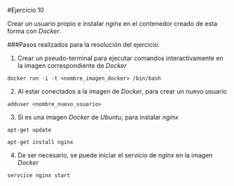 #Ejercicio 10

Crear un usuario propio e instalar _nginx_ en el contenedor creado de esta forma con _Docker_.

###Pasos realizados para la resolución del ejercicio:

1. Crear un pseudo-terminal para ejecutar comandos interactivamente en la imagen correspondiente de _Docker_

 `docker run -i -t <nombre_imagen_docker> /bin/bash`
 
2. Al estar conectados a la imagen de _Docker_, para crear un nuevo usuario

 `adduser <nombre_nuevo_usuario>`
 
3. Si es una imagen _Docker_ de _Ubuntu_, para instalar _nginx_

 `apt-get update`
 
 `apt-get install nginx`
 
4. De ser necesario, se puede iniciar el servicio de _nginx_ en la imagen _Docker_

 `servcice nginx start`